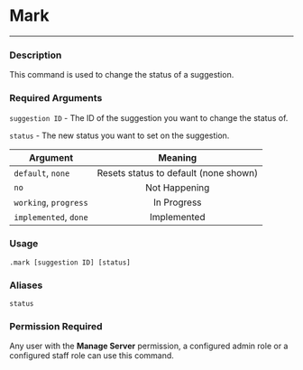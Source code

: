 # Mark
---
### Description
This command is used to change the status of a suggestion.
### Required Arguments
`suggestion ID` - The ID of the suggestion you want to change the status of.

`status` - The new status you want to set on the suggestion.

| Argument              |                Meaning                |
|-----------------------|:-------------------------------------:|
| `default`, `none`     | Resets status to default (none shown) |
| `no`                  | Not Happening                         |
| `working`, `progress` | In Progress                           |
| `implemented`, `done` | Implemented                           |


### Usage
```
.mark [suggestion ID] [status]
```
### Aliases
`status`
### Permission Required
Any user with the **Manage Server** permission, a configured admin role or a configured staff role can use this command.
